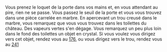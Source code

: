 Vous prenez le loquet de la porte dans vos mains et, en vous attendant au pire, rien ne se passe. Vous passez le seuil de la porte et vous vous trouvez dans une pièce carrelée en marbre. En apercevant un trou creusé dans le marbre, vous remarquez que vous vous trouvez dans les toilettes du château. Des vapeurs vertes s'en dégage. Vous remarquez un peu plus loin dans le fond des toilettes un objet en crystal. Si vous voulez vous dirigez vers cet objet, rendez vous au [176](176), ou vous dirigez vers le trou, rendez vous au [241](241)